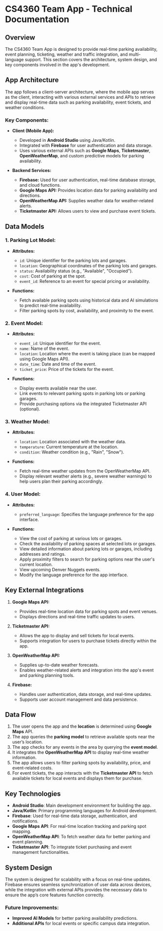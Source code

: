 # CS4360 Team App - Technical Documentation

## Overview
The CS4360 Team App is designed to provide real-time parking availability, event planning, ticketing, weather and traffic integration, and multi-language support. This section covers the architecture, system design, and key components involved in the app's development.

## App Architecture

The app follows a client-server architecture, where the mobile app serves as the client, interacting with various external services and APIs to retrieve and display real-time data such as parking availability, event tickets, and weather conditions.

### Key Components:
- **Client (Mobile App):**
    - Developed in **Android Studio** using Java/Kotlin.
    - Integrated with **Firebase** for user authentication and data storage.
    - Uses various external APIs such as **Google Maps**, **Ticketmaster**, **OpenWeatherMap**, and custom predictive models for parking availability.

- **Backend Services:**
    - **Firebase:** Used for user authentication, real-time database storage, and cloud functions.
    - **Google Maps API:** Provides location data for parking availability and directions.
    - **OpenWeatherMap API:** Supplies weather data for weather-related alerts.
    - **Ticketmaster API:** Allows users to view and purchase event tickets.

## Data Models

### 1. **Parking Lot Model:**
- **Attributes:**
    - `id`: Unique identifier for the parking lots and garages.
    - `location`: Geographical coordinates of the parking lots and garages.
    - `status`: Availability status (e.g., "Available", "Occupied").
    - `cost`: Cost of parking at the spot.
    - `event_id`: Reference to an event for special pricing or availability.

- **Functions:**
    - Fetch available parking spots using historical data and AI simulations to predict real-time availability.
    - Filter parking spots by cost, availability, and proximity to the event.

### 2. **Event Model:**
- **Attributes:**
    - `event_id`: Unique identifier for the event.
    - `name`: Name of the event.
    - `location`: Location where the event is taking place (can be mapped using Google Maps API).
    - `date_time`: Date and time of the event.
    - `ticket_price`: Price of the tickets for the event.

- **Functions:**
    - Display events available near the user.
    - Link events to relevant parking spots in parking lots or parking garages.
    - Provide purchasing options via the integrated Ticketmaster API (optional).

### 3. **Weather Model:**
- **Attributes:**
    - `location`: Location associated with the weather data.
    - `temperature`: Current temperature at the location.
    - `condition`: Weather condition (e.g., "Rain", "Snow").

- **Functions:**
    - Fetch real-time weather updates from the OpenWeatherMap API.
    - Display relevant weather alerts (e.g., severe weather warnings) to help users plan their parking accordingly.

### 4. **User Model:**

- **Attributes:**
  - `preferred_language`: Specifies the language preference for the app interface.

- **Functions:**
  - View the cost of parking at various lots or garages.
  - Check the availability of parking spaces at selected lots or garages.
  - View detailed information about parking lots or garages, including addresses and ratings.
  - Apply proximity filters to search for parking options near the user's current location.
  - View upcoming Denver Nuggets events.
  - Modify the language preference for the app interface.

## Key External Integrations

1. **Google Maps API:**
    - Provides real-time location data for parking spots and event venues.
    - Displays directions and real-time traffic updates to users.

2. **Ticketmaster API:**
    - Allows the app to display and sell tickets for local events.
    - Supports integration for users to purchase tickets directly within the app.

3. **OpenWeatherMap API:**
    - Supplies up-to-date weather forecasts.
    - Enables weather-related alerts and integration into the app's event and parking planning tools.

4. **Firebase:**
    - Handles user authentication, data storage, and real-time updates.
    - Supports user account management and data persistence.

## Data Flow

1. The user opens the app and the **location** is determined using **Google Maps** API.
2. The app queries the **parking model** to retrieve available spots near the user’s location.
3. The app checks for any events in the area by querying the **event model**.
4. It integrates the **OpenWeatherMap API** to display real-time weather information.
5. The app allows users to filter parking spots by availability, price, and event-related costs.
6. For event tickets, the app interacts with the **Ticketmaster API** to fetch available tickets for local events and displays them for purchase.

## Key Technologies

- **Android Studio**: Main development environment for building the app.
- **Java/Kotlin**: Primary programming languages for Android development.
- **Firebase**: Used for real-time data storage, authentication, and notifications.
- **Google Maps API**: For real-time location tracking and parking spot mapping.
- **OpenWeatherMap API**: To fetch weather data for better parking and event planning.
- **Ticketmaster API**: To integrate ticket purchasing and event management functionalities.

## System Design

The system is designed for scalability with a focus on real-time updates. Firebase ensures seamless synchronization of user data across devices, while the integration with external APIs provides the necessary data to ensure the app’s core features function correctly.

### Future Improvements:
- **Improved AI Models** for better parking availability predictions.
- **Additional APIs** for local events or specific campus data integration.